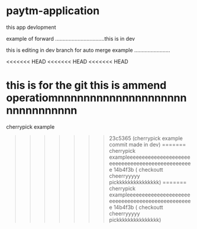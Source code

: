 # paytm-application
this app devlopment


example of forward .................................this is in dev

this is editing in dev branch for auto merge example ........................

<<<<<<< HEAD
<<<<<<< HEAD
<<<<<<< HEAD


this is for the git
this is ammend operatiomnnnnnnnnnnnnnnnnnnnnnnnnnnnnnnn
=======
cherrypick example
>>>>>>> 23c5365 (cherrypick example commit made in dev)
=======
cherrypick exampleeeeeeeeeeeeeeeeeeeeeeeeeeeeeeeeeeeeeeeeeeeeeeeee
>>>>>>> 14b4f3b ( checkoutt cheerryyyyy pickkkkkkkkkkkkkkk)
=======
cherrypick exampleeeeeeeeeeeeeeeeeeeeeeeeeeeeeeeeeeeeeeeeeeeeeeeee
>>>>>>> 14b4f3b ( checkoutt cheerryyyyy pickkkkkkkkkkkkkkk)
